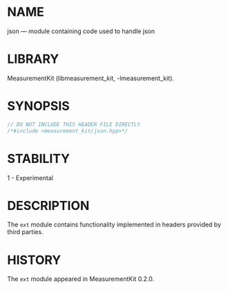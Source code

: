 # NAME
json &mdash; module containing code used to handle json

# LIBRARY
MeasurementKit (libmeasurement_kit, -lmeasurement_kit).

# SYNOPSIS
```C++
// DO NOT INCLUDE THIS HEADER FILE DIRECTLY
/*#include <measurement_kit/json.hpp>*/
```

# STABILITY

1 - Experimental

# DESCRIPTION

The `ext` module contains functionality implemented in headers
provided by third parties.

# HISTORY

The `ext` module appeared in MeasurementKit 0.2.0.
